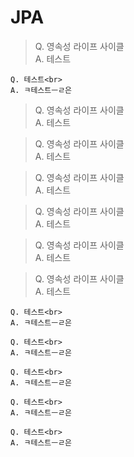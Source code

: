 # JPA
> Q. 영속성 라이프 사이클<br>
> A. 테스트

``` 
Q. 테스트<br>
A. ㅋ테스트ㅡㄹ은
```
> Q. 영속성 라이프 사이클<br>
> A. 테스트

> Q. 영속성 라이프 사이클<br>
> A. 테스트

> Q. 영속성 라이프 사이클<br>
> A. 테스트

> Q. 영속성 라이프 사이클<br>
> A. 테스트

> Q. 영속성 라이프 사이클<br>
> A. 테스트

> Q. 영속성 라이프 사이클<br>
> A. 테스트

``` 
Q. 테스트<br>
A. ㅋ테스트ㅡㄹ은
```

``` 
Q. 테스트<br>
A. ㅋ테스트ㅡㄹ은
```

``` 
Q. 테스트<br>
A. ㅋ테스트ㅡㄹ은
```

``` 
Q. 테스트<br>
A. ㅋ테스트ㅡㄹ은
```

``` 
Q. 테스트<br>
A. ㅋ테스트ㅡㄹ은
```
